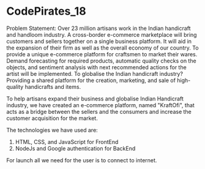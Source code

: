 # CodePirates_18
Problem Statement:
Over 23 million artisans work in the Indian handicraft and handloom industry. A cross-border e-commerce marketplace will bring customers and sellers together on a single business platform. It will aid in the expansion of their firm as well as the overall economy of our country.
To provide a unique e-commerce platform for craftsmen to market their wares. Demand forecasting for required products, automatic quality checks on the objects, and sentiment analysis with next recommended actions for the artist will be implemented.
To globalise the Indian handicraft industry? Providing a shared platform for the creation, marketing, and sale of high-quality handicrafts and items.

To help artisans expand their business and globalise Indian Handicraft industry, we have created an e-commerce platform, named "KraftOfi", that acts as a bridge between the sellers and the consumers and increase the customer acquisition for the market.

The technologies we have used are: 
1. HTML, CSS, and JavaScript for FrontEnd
2. NodeJs and Google authentication for BackEnd

For launch all we need for the user is to connect to internet.

